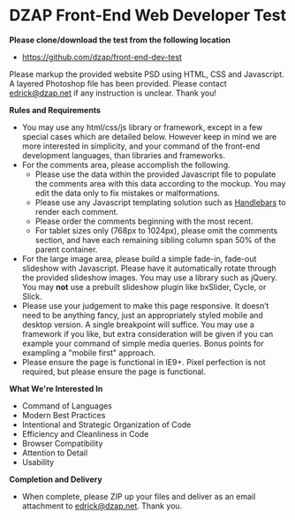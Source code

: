 DZAP Front-End Web Developer Test
=============================

**Please clone/download the test from the following location**
+ https://github.com/dzap/front-end-dev-test

Please markup the provided website PSD using HTML, CSS and Javascript. A layered Photoshop file has been provided. Please contact edrick@dzap.net if any instruction is unclear. Thank you!

**Rules and Requirements**
+ You may use any html/css/js library or framework, except in a few special cases which are detailed below. However keep in mind we are more interested in simplicity, and your command of the front-end development languages, than libraries and frameworks.
+ For the comments area, please accomplish the following.
    + Please use the data within the provided Javascript file to populate the comments area with this data according to the mockup. You may edit the data only to fix mistakes or malformations.
    + Please use any Javascript templating solution such as <a href="http://handlebarsjs.com/" title="Handlebars" target="_blank">Handlebars</a> to render each comment.
    + Please order the comments beginning with the most recent.
    + For tablet sizes only (768px to 1024px), please omit the comments section, and have each remaining sibling column span 50% of the parent container.
+ For the large image area, please build a simple fade-in, fade-out slideshow with Javascript. Please have it automatically rotate through the provided slideshow images. You may use a library such as jQuery. You may **not** use a prebuilt slideshow plugin like bxSlider, Cycle, or Slick.
+ Please use your judgement to make this page responsive. It doesn’t need to be anything fancy, just an appropriately styled mobile and desktop version. A single breakpoint will suffice. You may use a framework if you like, but extra consideration will be given if you can example your command of simple media queries. Bonus points for exampling a "mobile first" approach.
+ Please ensure the page is functional in IE9+. Pixel perfection is not required, but please ensure the page is functional.

**What We're Interested In**
+ Command of Languages
+ Modern Best Practices
+ Intentional and Strategic Organization of Code
+ Efficiency and Cleanliness in Code
+ Browser Compatibility
+ Attention to Detail
+ Usability

**Completion and Delivery**
+ When complete, please ZIP up your files and deliver as an email attachment to edrick@dzap.net. Thank you.